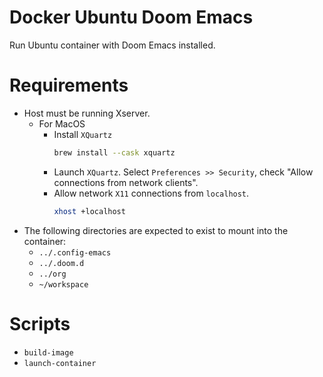 # Docker Ubuntu Doom Emacs

Run Ubuntu container with Doom Emacs installed.

# Requirements

* Host must be running Xserver.
  * For MacOS
    * Install `XQuartz`
      ``` bash
      brew install --cask xquartz
      ```
    * Launch `XQuartz`. Select `Preferences >> Security`, check "Allow connections from network clients".
    * Allow network `X11` connections from `localhost`.
      ``` bash
      xhost +localhost
      ```
* The following directories are expected to exist to mount into the container:
  * `../.config-emacs`
  * `../.doom.d`
  * `../org`
  * `~/workspace`

# Scripts

* `build-image`
* `launch-container`
